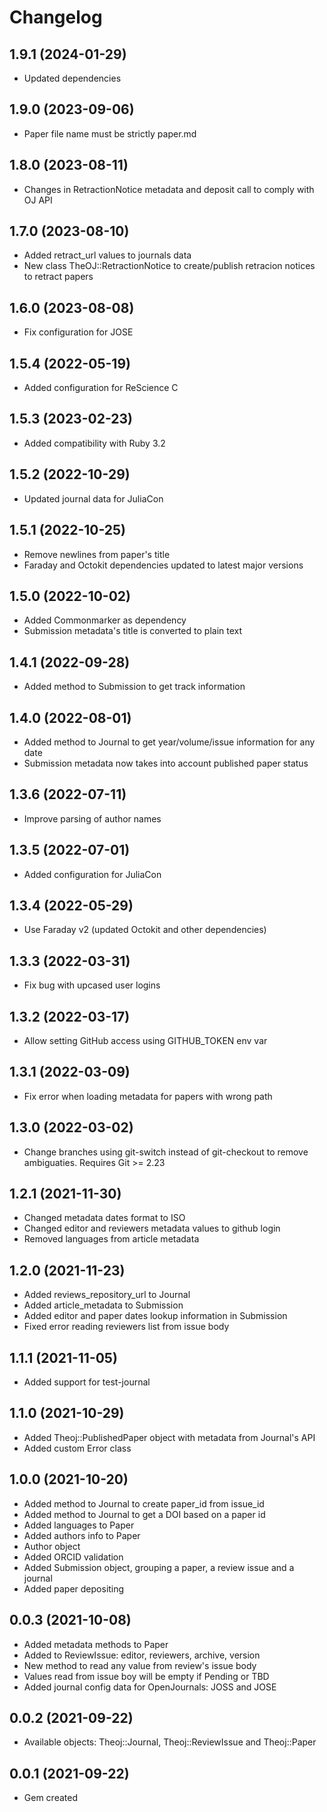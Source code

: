# Changelog

## 1.9.1 (2024-01-29)

- Updated dependencies

## 1.9.0 (2023-09-06)

- Paper file name must be strictly paper.md

## 1.8.0 (2023-08-11)

- Changes in RetractionNotice metadata and deposit call to comply with OJ API

## 1.7.0 (2023-08-10)

- Added retract_url values to journals data
- New class TheOJ::RetractionNotice to create/publish retracion notices to retract papers

## 1.6.0 (2023-08-08)

- Fix configuration for JOSE

## 1.5.4 (2022-05-19)

- Added configuration for ReScience C

## 1.5.3 (2023-02-23)

- Added compatibility with Ruby 3.2

## 1.5.2 (2022-10-29)

- Updated journal data for JuliaCon

## 1.5.1 (2022-10-25)

- Remove newlines from paper's title
- Faraday and Octokit dependencies updated to latest major versions

## 1.5.0 (2022-10-02)

- Added Commonmarker as dependency
- Submission metadata's title is converted to plain text

## 1.4.1 (2022-09-28)

- Added method to Submission to get track information

## 1.4.0 (2022-08-01)

- Added method to Journal to get year/volume/issue information for any date
- Submission metadata now takes into account published paper status

## 1.3.6 (2022-07-11)

- Improve parsing of author names

## 1.3.5 (2022-07-01)

- Added configuration for JuliaCon

## 1.3.4 (2022-05-29)

- Use Faraday v2 (updated Octokit and other dependencies)

## 1.3.3 (2022-03-31)

- Fix bug with upcased user logins

## 1.3.2 (2022-03-17)

- Allow setting GitHub access using GITHUB_TOKEN env var

## 1.3.1 (2022-03-09)

- Fix error when loading metadata for papers with wrong path

## 1.3.0 (2022-03-02)

- Change branches using git-switch instead of git-checkout to remove ambiguaties. Requires Git >= 2.23

## 1.2.1 (2021-11-30)

- Changed metadata dates format to ISO
- Changed editor and reviewers metadata values to github login
- Removed languages from article metadata

## 1.2.0 (2021-11-23)

- Added reviews_repository_url to Journal
- Added article_metadata to Submission
- Added editor and paper dates lookup information in Submission
- Fixed error reading reviewers list from issue body

## 1.1.1 (2021-11-05)

- Added support for test-journal

## 1.1.0 (2021-10-29)

- Added Theoj::PublishedPaper object with metadata from Journal's API
- Added custom Error class

## 1.0.0 (2021-10-20)

- Added method to Journal to create paper_id from issue_id
- Added method to Journal to get a DOI based on a paper id
- Added languages to Paper
- Added authors info to Paper
- Author object
- Added ORCID validation
- Added Submission object, grouping a paper, a review issue and a journal
- Added paper depositing

## 0.0.3 (2021-10-08)

- Added metadata methods to Paper
- Added to ReviewIssue: editor, reviewers, archive, version
- New method to read any value from review's issue body
- Values read from issue boy will be empty if Pending or TBD
- Added journal config data for OpenJournals: JOSS and JOSE


## 0.0.2 (2021-09-22)

- Available objects: Theoj::Journal, Theoj::ReviewIssue and Theoj::Paper


## 0.0.1 (2021-09-22)

- Gem created

